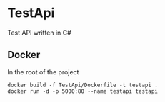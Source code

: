 # TestApi
Test API written in C#

## Docker

In the root of the project

```
docker build -f TestApi/Dockerfile -t testapi .
docker run -d -p 5000:80 --name testapi testapi
```
